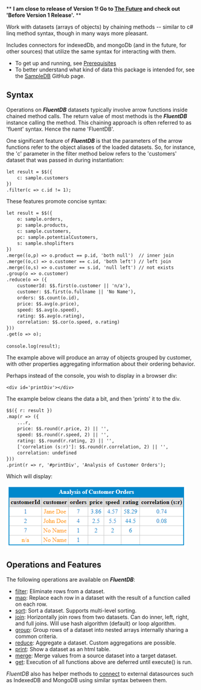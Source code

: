 ** **I am close to release of Version 1!  Go to [The Future](The-Future) and check out 'Before Version 1 Release'.** **

Work with datasets (arrays of objects) by chaining methods -- similar to c# linq method syntax, though in many ways more pleasant. 

Includes connectors for indexedDb, and mongoDb (and in the future, for other sources) that utilize the same syntax for interacting with them. 

- To get up and running, see [Prerequisites](Prerequisites)
- To better understand what kind of data this package is intended for, see the [SampleDB](https://github.com/paulwilcox/SampleDB) GitHub page.

## Syntax

Operations on **_FluentDB_** datasets typically involve arrow functions inside chained method calls.  The return value of most methods is the **_FluentDB_** instance calling the method.  This chaining approach is often referred to as 'fluent' syntax.  Hence the name 'FluentDB'.

One significant feature of **_FluentDB_** is that the parameters of the arrow functions refer to the object aliases of the loaded datasets.  So, for instance, the 'c' parameter in the filter method below refers to the 'customers' dataset that was passed in during instantiation: 

    let result = $$({
        c: sample.customers
    })
    .filter(c => c.id != 1); 

These features promote concise syntax:

    let result = $$({
        o: sample.orders,
        p: sample.products,
        c: sample.customers,
        pc: sample.potentialCustomers,
        s: sample.shoplifters 
    })
    .merge((o,p) => o.product == p.id, 'both null')  // inner join
    .merge((o,c) => o.customer == c.id, 'both left') // left join
    .merge((o,s) => o.customer == s.id, 'null left') // not exists
    .group(o => o.customer) 
    .reduce(o => ({
        customerId: $$.first(o.customer || 'n/a'), 
        customer: $$.first(o.fullname || 'No Name'),
        orders: $$.count(o.id), 
        price: $$.avg(o.price),
        speed: $$.avg(o.speed),
        rating: $$.avg(o.rating),
        correlation: $$.cor(o.speed, o.rating)
    }))
    .get(o => o);

    console.log(result);

The example above will produce an array of objects grouped by customer, with other properties aggregating information about their ordering behavior. 

Perhaps instead of the console, you wish to display in a browser div:

    <div id='printDiv'></div>

The example below cleans the data a bit, and then 'prints' it to the div.

    $$({ r: result })
    .map(r => ({
        ...r,
        price: $$.round(r.price, 2) || '',
        speed: $$.round(r.speed, 2) || '',
        rating: $$.round(r.rating, 2) || '',
        ['correlation (s:r)']: $$.round(r.correlation, 2) || '',
        correlation: undefined
    }))
    .print(r => r, '#printDiv', 'Analysis of Customer Orders');

Which will display:

![Results](https://github.com/paulwilcox/FluentDB/blob/master/images/AnalysisOfOrders.png)

## Operations and Features

The following operations are available on **_FluentDB_**:

* [filter](Using-filter()): Eliminate rows from a dataset. 
* [map](Using-map()): Replace each row in a dataset with the result of a function called on each row. 
* [sort](Using-sort()): Sort a dataset.  Supports multi-level sorting.
* [join](Using-join()): Horizontally join rows from two datasets.  Can do inner, left, right, and full joins. Will use hash algorithm (default) or loop algorithm.
* [group](Using-group()): Group rows of a dataset into nested arrays internally sharing a common criteria.
* [reduce](Using-reduce()-and-reducer()): Aggregate a dataset.  Custom aggregations are possible.
* [print](Using-print()): Show a dataset as an html table. 
* [merge](Using-merge()): Merge values from a source dataset into a target dataset.  
* [get](Using-get()): Execution of all functions above are deferred until execute() is run.

_FluentDB_ also has helper methods to [connect](Using-Connectors) to external datasources such as IndexedDB and MongoDB using similar syntax between them.

